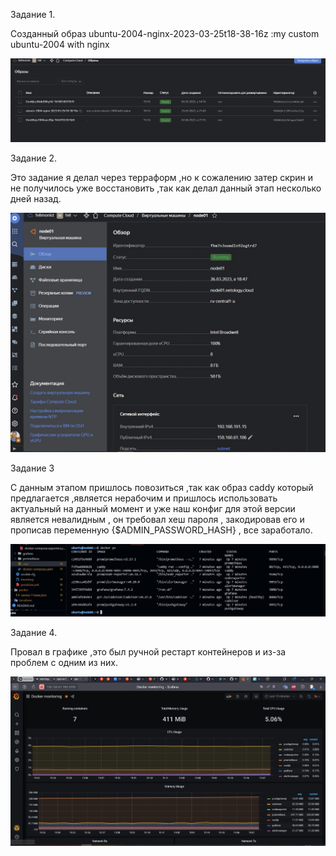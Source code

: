 Задание 1.

Созданный образ ubuntu-2004-nginx-2023-03-25t18-38-16z :my custom ubuntu-2004 with nginx 

![slave](https://github.com/felimonist/05-virt-04-docker-compose/blob/main/img/1.JPG)


Задание 2.

Это задание я делал через терраформ ,но к сожалению затер скрин и не получилось уже восстановить ,так как делал данный этап несколько дней назад.

![slave](https://github.com/felimonist/05-virt-04-docker-compose/blob/main/img/2.JPG)


Задание 3

С данным этапом пришлось повозиться ,так как образ caddy который предлагается ,является нерабочим и пришлось использовать актуальный на данный момент и уже наш конфиг для этой версии является невалидным , он требовал хеш пароля , закодировав его и прописав переменную {$ADMIN_PASSWORD_HASH} , все заработало.

![slave](https://github.com/felimonist/05-virt-04-docker-compose/blob/main/img/3.JPG)

Задание 4.

 Провал в графике ,это был ручной рестарт контейнеров и из-за проблем с одним из них.
 
![slave](https://github.com/felimonist/05-virt-04-docker-compose/blob/main/img/4.1.JPG)
